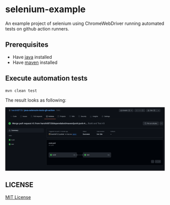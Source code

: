 # selenium-example
An example project of selenium using ChromeWebDriver running automated tests on github action runners.

## Prerequisites

* Have [java](http://www.oracle.com/technetwork/java/javase/downloads/index.html) installed
* Have [maven](http://maven.apache.org/) installed

## Execute automation tests

```bash
mvn clean test
```

The result looks as following:

![action-result](./docs/img/action.png)

## LICENSE

[MIT License](https://raw.githubusercontent.com/harshit9715/java-selenuim-tests-gh-action/master/LICENSE)
